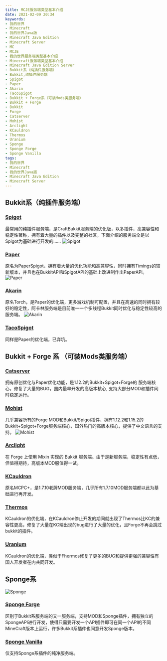 ```yaml
---
title: MCJE服务端类型基本介绍
date: 2021-02-09 20:34
keywords:
- 我的世界
- Minecraft
- 我的世界Java版
- Minecraft Java Edition
- Minecraft Server
- MC
- MCJE
- 我的世界服务端类型基本介绍
- Minecraft服务端类型基本介绍
- Minecraft Java Edition Server
- Bukkit系（纯插件服务端）
- Bukkit,纯插件服务端
- Spigot
- Paper
- Akarin
- TacoSpigot
- Bukkit + Forge系（可装Mods类服务端）
- Bukkit + Forge
- Bukkit
- Forge
- Catserver
- Mohist
- Arclight
- KCauldron
- Thermos
- Uranium
- Sponge
- Sponge Forge
- Sponge Vanilla
tags:
- 我的世界
- Minecraft
- 我的世界Java版
- Minecraft Java Edition
- Minecraft Server
---
```


## Bukkit系（纯插件服务端）
### [Spigot](https://spigotmc.org/)
最常用的纯插件服务端，是CraftBukkit服务端的优化版，以多插件，高兼容性和稳定性著称，拥有着大量的插件以及完整的社区，下面介绍的服务端全是以Spigot为基础进行开发的……
![Spigot](http://cdn.xyz8848.cf/img/blog/2/1.png)
### [Paper](https://papermc.io/)
原名为PaperSpigot，拥有着大量的优化功能和高兼容性，同时拥有Timings的较新版本，并且也在BukkitAPI和SpigotAPI的基础上改进制作出PaperAPI。
![Paper](http://cdn.xyz8848.cf/img/blog/2/2.png)
### [Akarin](https://akarin.app/)
原名Torch，是Paper的优化端，更多游戏机制可配置，并且在高速的同时拥有较好的稳定性，阿卡林服务端是目前唯一一个多线程Bukkit同时优化与稳定性较高的服务端。
![Akarin](http://cdn.xyz8848.cf/img/blog/2/3.png)
### [TacoSpigot](https://github.com/TacoSpigot/TacoSpigot/)
同样是Paper的优化端，已弃坑。

## Bukkit + Forge 系 （可装Mods类服务端）
### [Catserver](https://catserver.moe/)
拥有原创优化与Paper优化功能，是1.12.2的Bukkit+Spigot+Forge的 服务端核心，修复了大量的BUG，国内最早开发的高版本核心, 支持大部分MOD和插件同时稳定运行。
### [Mohist](https://mohistmc.com/)
几乎兼容所有的Forge MOD和Bukkit/Spigot插件，拥有1.12.2和1.15.2的Bukkit+Spigot+Forge服务端核心，国外热门的高版本核心，提供了中文语言的支持。
![Mohist](http://cdn.xyz8848.cf/img/blog/2/4.png)
### [Arclight](https://github.com/IzzelAliz/Arclight/)
在 Forge 上使用 Mixin 实现的 Bukkit 服务端。由于是新服务端，稳定性有点低，但值得期待，高版本MOD服值得一试。
### [KCauldron](https://github.com/Beshelmek/KCauldron/)
原名MCPC+，是1.7.10老牌MOD服务端，几乎所有1.7.10MOD服务端都以此为基础进行再开发。
### [Thermos](https://github.com/CyberdyneCC/Thermos/)
KCauldron的优化端，在KCauldron停止开发的期间就出现了Thermos比KC的兼容性更高，修复了大量在KC端出现的bug进行了大量的优化，且Forge不再会跳过bukkit的插件。
### [Uranium](https://github.com/UraniumMC/Uranium/)
KCauldron的优化端，类似于Fhermos修复了更多的BUG和提供更强的兼容性有国人开发者在内共同开发。

## Sponge系
![Sponge](http://cdn.xyz8848.cf/img/blog/2/5.png)
### [Sponge Forge](https://www.spongepowered.org/)
区别于Bukkit系服务端的又一服务端，支持MOD和Sponge插件，拥有独立的SpongeAPI进行开发，使得只需要开发一个API插件即可在同一个API的不同MineCraft版本上运行，许多Bukkit系插件也同意开发Sponge版本。
### [Sponge Vanilla](https://www.spongepowered.org/)
仅支持Sponge系插件的纯净服务端。

<script src="https://giscus.app/client.js"
        data-repo="xyz8848/Blog"
        data-repo-id="R_kgDOHHONxA"
        data-category="General"
        data-category-id="DIC_kwDOHHONxM4CPUS_"
        data-mapping="pathname"
        data-reactions-enabled="1"
        data-emit-metadata="0"
        data-input-position="bottom"
        data-theme="light"
        data-lang="zh-CN"
        crossorigin="anonymous"
        async>
</script>
